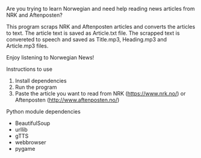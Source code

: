 Are you trying to learn Norwegian and need help reading news articles from NRK and Aftenposten? 

This program scraps NRK and Aftenposten articles and converts the articles to text. The article text is saved as Article.txt file. The scrapped text is convereted to speech and saved as Title.mp3, Heading.mp3 and Article.mp3 files. 

Enjoy listening to Norwegian News! 

Instructions to use
1. Install dependencies
2. Run the program
3. Paste the article you want to read from NRK (https://www.nrk.no/) or Aftenposten (http://www.aftenposten.no/) 


Python module dependencies 

- BeautifulSoup
- urllib
- gTTS
- webbrowser
- pygame

